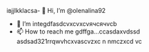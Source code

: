 івjjlkklacsa- 👋 Hi, I’m @olenalina92
- 👀 I’m integdfasdcvxcvxcvячсячvcb
- 📫 How to reach me gdffgа...ccasdaxvdssd
asdsad321rrqwvhcxv<!---aвапasxzxcbcvbcvsacxzccx
dasdasdasdYou can chfglick the Prevhhxcvlivxccxsadsavvxcvw link to tazxzke a look at yячсчour changes.
--->ascvzxc
n nmczxcd
vc
